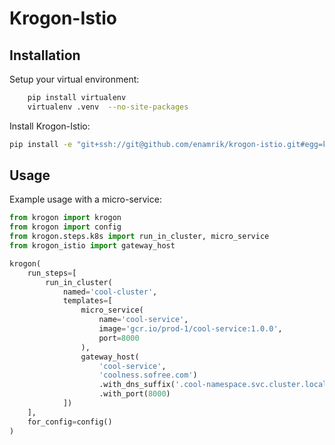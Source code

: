 # Krogon-Istio

## Installation

Setup your virtual environment:

```bash
	pip install virtualenv
	virtualenv .venv  --no-site-packages
```

Install Krogon-Istio:

```bash
pip install -e "git+ssh://git@github.com/enamrik/krogon-istio.git#egg=krogon-istio"
```

## Usage

Example usage with a micro-service:

```python
from krogon import krogon
from krogon import config
from krogon.steps.k8s import run_in_cluster, micro_service
from krogon_istio import gateway_host

krogon(
    run_steps=[
        run_in_cluster(
            named='cool-cluster',
            templates=[
                micro_service(
                    name='cool-service',
                    image='gcr.io/prod-1/cool-service:1.0.0',
                    port=8000
                ),
                gateway_host(
                    'cool-service',
                    'coolness.sofree.com')
                    .with_dns_suffix('.cool-namespace.svc.cluster.local')
                    .with_port(8000)
            ])
    ],
    for_config=config()
)
```


